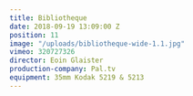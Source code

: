 ```yaml
---
title: Bibliotheque
date: 2018-09-19 13:09:00 Z
position: 11
image: "/uploads/bibliotheque-wide-1.1.jpg"
vimeo: 320727326
director: Eoin Glaister
production-company: Pal.tv
equipment: 35mm Kodak 5219 & 5213
---
```


